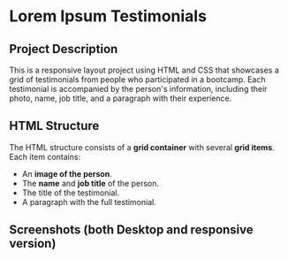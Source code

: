 # Lorem Ipsum Testimonials

## Project Description

This is a responsive layout project using HTML and CSS that showcases a grid of testimonials from people who participated in a bootcamp. Each testimonial is accompanied by the person's information, including their photo, name, job title, and a paragraph with their experience.

## HTML Structure

The HTML structure consists of a **grid container** with several **grid items**. Each item contains:

- An **image of the person**.
- The **name** and **job title** of the person.
- The title of the testimonial.
- A paragraph with the full testimonial.

## Screenshots (both Desktop and responsive version)
